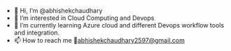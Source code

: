 - 👋 Hi, I’m @abhishekchaudhary
- 👀 I’m interested in Cloud Computing and Devops
- 🌱 I’m currently learning Azure cloud and different Devops workflow tools and integration.
- 📫 How to reach me 📧abhishekchaudhary2597@gmail.com

<!---
abhishekchaudhary2597/abhishekchaudhary2597 is a ✨ special ✨ repository because its `README.md` (this file) appears on your GitHub profile.
You can click the Preview link to take a look at your changes.
--->
